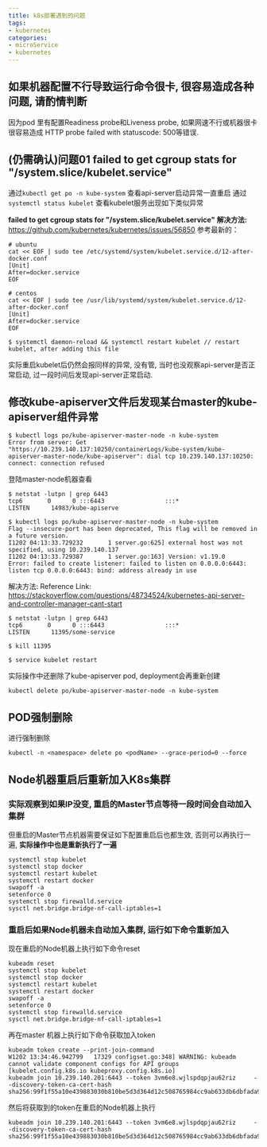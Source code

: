 ```yaml
---
title: k8s部署遇到的问题
tags:
- kubernetes
categories:
- microService
- kubernetes
---
```


## 如果机器配置不行导致运行命令很卡, 很容易造成各种问题, 请酌情判断
因为pod 里有配置Readiness probe和Liveness probe, 如果网速不行或机器很卡很容易造成 HTTP probe failed with statuscode: 500等错误.

## **(仍需确认)问题01 failed to get cgroup stats for "/system.slice/kubelet.service"**

通过`kubectl get po -n kube-system` 查看api-server启动异常一直重启
通过`systemctl status kubelet` 查看kubelet服务出现如下类似异常

**failed to get cgroup stats for "/system.slice/kubelet.service"**
**解决方法:** https://github.com/kubernetes/kubernetes/issues/56850
参考最新的：

	# ubuntu
	cat << EOF | sudo tee /etc/systemd/system/kubelet.service.d/12-after-docker.conf
	[Unit]
	After=docker.service
	EOF
	
	# centos
	cat << EOF | sudo tee /usr/lib/systemd/system/kubelet.service.d/12-after-docker.conf
	[Unit]
	After=docker.service
	EOF

	$ systemctl daemon-reload && systemctl restart kubelet // restart kubelet, after adding this file
实际重启kubelet后仍然会报同样的异常, 没有管, 当时也没观察api-server是否正常启动, 过一段时间后发现api-server正常启动.

## **修改kube-apiserver文件后发现某台master的kube-apiserver组件异常**

	$ kubectl logs po/kube-apiserver-master-node -n kube-system
	Error from server: Get "https://10.239.140.137:10250/containerLogs/kube-system/kube-apiserver-master-node/kube-apiserver": dial tcp 10.239.140.137:10250: connect: connection refused
登陆master-node机器查看

	$ netstat -lutpn | grep 6443
	tcp6       0      0 :::6443                 :::*                    LISTEN      14983/kube-apiserve

	$ kubectl logs po/kube-apiserver-master-node -n kube-system
	Flag --insecure-port has been deprecated, This flag will be removed in a future version.
	I1202 04:13:33.729232       1 server.go:625] external host was not specified, using 10.239.140.137
	I1202 04:13:33.729387       1 server.go:163] Version: v1.19.0
	Error: failed to create listener: failed to listen on 0.0.0.0:6443: listen tcp 0.0.0.0:6443: bind: address already in use
解决方法:
Reference Link: https://stackoverflow.com/questions/48734524/kubernetes-api-server-and-controller-manager-cant-start

	$ netstat -lutpn | grep 6443
	tcp6       0      0 :::6443                 :::*                    LISTEN      11395/some-service
	
	$ kill 11395
	
	$ service kubelet restart
实际操作中还删除了kube-apiserver pod, deployment会再重新创建

	kubectl delete po/kube-apiserver-master-node -n kube-system

## **POD强制删除**
进行强制删除

	kubectl -n <namespace> delete po <podName> --grace-period=0 --force


## **Node机器重启后重新加入K8s集群**

### **实际观察到如果IP没变, 重启的Master节点等待一段时间会自动加入集群**
但重启的Master节点机器需要保证如下配置重启后也都生效, 否则可以再执行一遍, **实际操作中也是重新执行了一遍**


	systemctl stop kubelet
	systemctl stop docker
	systemctl restart kubelet
	systemctl restart docker
	swapoff -a
	setenforce 0
	systemctl stop firewalld.service
	sysctl net.bridge.bridge-nf-call-iptables=1

### **重启后如果Node机器未自动加入集群, 运行如下命令重新加入**
现在重启的Node机器上执行如下命令reset

	kubeadm reset
	systemctl stop kubelet
	systemctl stop docker
	systemctl restart kubelet
	systemctl restart docker
	swapoff -a
	setenforce 0
	systemctl stop firewalld.service
	sysctl net.bridge.bridge-nf-call-iptables=1

再在master 机器上执行如下命令获取加入token

	kubeadm token create --print-join-command
	W1202 13:34:46.942799   17329 configset.go:348] WARNING: kubeadm cannot validate component configs for API groups [kubelet.config.k8s.io kubeproxy.config.k8s.io]
	kubeadm join 10.239.140.201:6443 --token 3vm6e8.wjlspdqpjau62riz     --discovery-token-ca-cert-hash sha256:99f1f55a10e439883030b810be5d3d364d12c508765984cc9ab633db6dbfada9
然后将获取到的token在重启的Node机器上执行

	kubeadm join 10.239.140.201:6443 --token 3vm6e8.wjlspdqpjau62riz     --discovery-token-ca-cert-hash sha256:99f1f55a10e439883030b810be5d3d364d12c508765984cc9ab633db6dbfada9



